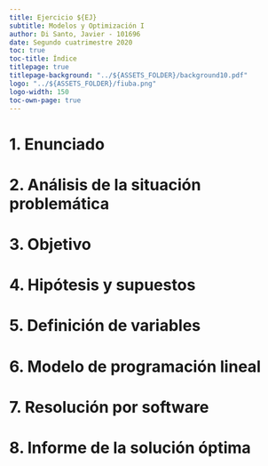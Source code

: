 ```yaml
---
title: Ejercicio ${EJ}
subtitle: Modelos y Optimización I
author: Di Santo, Javier - 101696
date: Segundo cuatrimestre 2020
toc: true
toc-title: Índice
titlepage: true
titlepage-background: "../${ASSETS_FOLDER}/background10.pdf"
logo: "../${ASSETS_FOLDER}/fiuba.png"
logo-width: 150
toc-own-page: true
---
```


# 1. Enunciado


# 2. Análisis de la situación problemática


# 3. Objetivo


# 4. Hipótesis y supuestos


# 5. Definición de variables


# 6. Modelo de programación lineal


# 7. Resolución por software


# 8. Informe de la solución óptima

